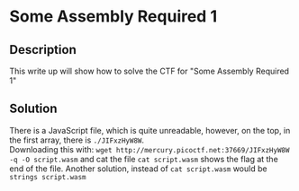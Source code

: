 # Some Assembly Required 1

## Description
This write up will show how to solve the CTF for "Some Assembly Required 1"

## Solution
There is a JavaScript file, which is quite unreadable, however, on the top, in the first array, there is `./JIFxzHyW8W`.</br>
Downloading this with: `wget http://mercury.picoctf.net:37669/JIFxzHyW8W -q -O script.wasm` and cat the file `cat script.wasm` shows the flag at the end of the file.
Another solution, instead of `cat script.wasm` would be `strings script.wasm`
